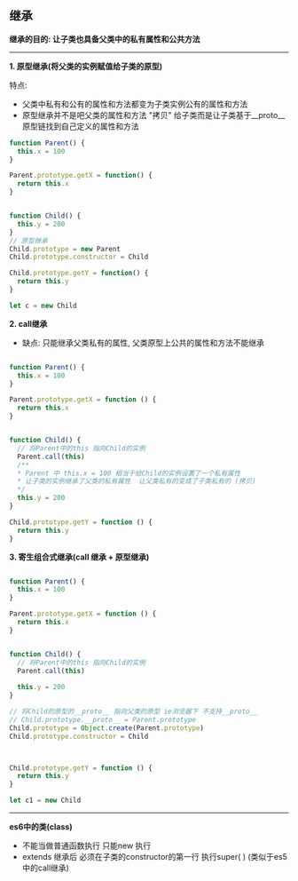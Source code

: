## 继承
**继承的目的: 让子类也具备父类中的私有属性和公共方法**

--- 

**1. 原型继承(将父类的实例赋值给子类的原型)**

   特点:
   * 父类中私有和公有的属性和方法都变为子类实例公有的属性和方法
   * 原型继承并不是吧父类的属性和方法 "拷贝" 给子类而是让子类基于__proto__原型链找到自己定义的属性和方法


```javascript
function Parent() {
  this.x = 100
}

Parent.prototype.getX = function() {
  return this.x
}


function Child() {
  this.y = 200
}
// 原型继承
Child.prototype = new Parent
Child.prototype.constructor = Child

Child.prototype.getY = function() {
  return this.y
}

let c = new Child

```

**2. call继承**
 * 缺点: 只能继承父类私有的属性, 父类原型上公共的属性和方法不能继承 
```javascript

function Parent() {
  this.x = 100
}

Parent.prototype.getX = function () {
  return this.x
}


function Child() {
  // 将Parent中的this 指向Child的实例
  Parent.call(this)
  /**
  * Parent 中 this.x = 100 相当于给Child的实例设置了一个私有属性
  * 让子类的实例继承了父类的私有属性  让父类私有的变成了子类私有的 (拷贝)
  */
  this.y = 200
}

Child.prototype.getY = function () {
  return this.y
}
```

**3. 寄生组合式继承(call 继承 + 原型继承)**
```javascript

function Parent() {
  this.x = 100
}

Parent.prototype.getX = function () {
  return this.x
}


function Child() {
  // 将Parent中的this 指向Child的实例
  Parent.call(this)
  
  this.y = 200
}

// 将Child的原型的__proto__ 指向父类的原型 ie浏览器下 不支持__proto__
// Child.prototype.__proto__ = Parent.prototype
Child.prototype = Object.create(Parent.prototype)
Child.prototype.constructor = Child



Child.prototype.getY = function () {
  return this.y
}

let c1 = new Child


```

---

**es6中的类(class)**
 * 不能当做普通函数执行 只能new 执行
 * extends 继承后 必须在子类的constructor的第一行 执行super( ) (类似于es5中的call继承)

